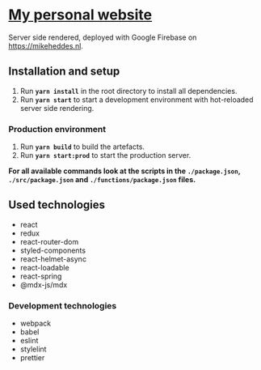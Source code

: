 # [My personal website](https://mikeheddes.nl)

Server side rendered, deployed with Google Firebase on https://mikeheddes.nl.

## Installation and setup

1. Run **`yarn install`** in the root directory to install all dependencies.
2. Run **`yarn start`** to start a development environment with hot-reloaded server side rendering.

### Production environment
1. Run **`yarn build`** to build the artefacts.
2. Run **`yarn start:prod`** to start the production server.

**For all available commands look at the scripts in the `./package.json`, `./src/package.json` and `./functions/package.json` files.**

## Used technologies
- react
- redux
- react-router-dom
- styled-components
- react-helmet-async
- react-loadable
- react-spring
- @mdx-js/mdx

### Development technologies
- webpack
- babel
- eslint
- stylelint
- prettier
